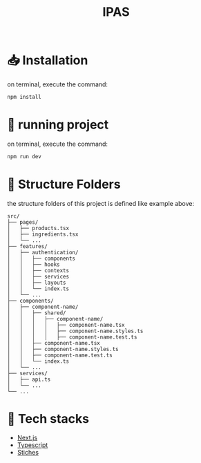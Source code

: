 
<h1 align="center">IPAS</h1>

<br />

# :inbox_tray: Installation 

on terminal, execute the command:

```bash
npm install
```

# :runner: running project
on terminal, execute the command:
```bash
npm run dev
```

# :file_folder: Structure Folders
the structure folders of this project is defined like example above: 

```
src/
├── pages/
│   ├── products.tsx
│   ├── ingredients.tsx
│   └── ...
├── features/
│   ├── authentication/
│   │   ├── components
│   │   ├── hooks
│   │   ├── contexts
│   │   ├── services
│   │   ├── layouts
│   │   └── index.ts
│   └── ...
├── components/
│   ├── component-name/
│   │   ├── shared/
│   │   │   ├── component-name/
│   │   │   │   ├── component-name.tsx
│   │   │   │   ├── component-name.styles.ts
│   │   │   │   ├── component-name.test.ts
│   │   ├── component-name.tsx
│   │   ├── component-name.styles.ts
│   │   ├── component-name.test.ts
│   │   └── index.ts
│   └── ...
├── services/
│   ├── api.ts
│   └── ...
└── ...
```

# :floppy_disk: Tech stacks
- [Next.js](https://nextjs.org/docs/)
- [Typescript](https://www.typescriptlang.org/)
- [Stiches](https://stitches.dev/)
